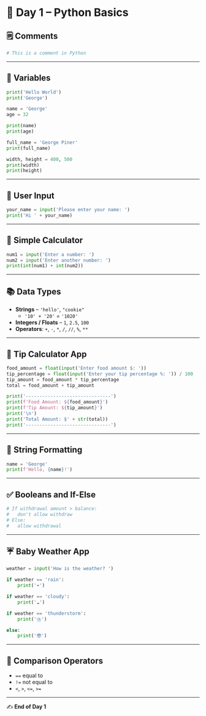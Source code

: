 # 🐍 Day 1 – Python Basics

## 🗒️ Comments

```python
# This is a comment in Python
```

---

## 🧮 Variables

```python
print('Hello World')
print('George')

name = 'George'
age = 32

print(name)
print(age)

full_name = 'George Piner'
print(full_name)

width, height = 400, 500
print(width)
print(height)
```

---

## 👤 User Input

```python
your_name = input('Please enter your name: ')
print('Hi ' + your_name)
```

---

## 🔢 Simple Calculator

```python
num1 = input('Enter a number: ')
num2 = input('Enter another number: ')
print(int(num1) + int(num2))
```

---

## 📚 Data Types

- **Strings** – `'hello'`, `"cookie"`  
  - `'10' + '20'` = `'1020'`
- **Integers / Floats** – `1`, `2.5`, `100`
- **Operators**: `+`, `-`, `*`, `/`, `//`, `%`, `**`

---

## 💸 Tip Calculator App

```python
food_amount = float(input('Enter food amount $: '))
tip_percentage = float(input('Enter your tip percentage %: ')) / 100
tip_amount = food_amount * tip_percentage
total = food_amount + tip_amount

print('-------------------------------')
print(f'Food Amount: ${food_amount}')
print(f'Tip Amount: ${tip_amount}')
print('\n')
print('Total Amount: $' + str(total))
print('-------------------------------')
```

---

## 🔡 String Formatting

```python
name = 'George'
print(f'Hello, {name}!')
```

---

## ✅ Booleans and If-Else

```python
# If withdrawal amount > balance:
#   don't allow withdraw
# Else:
#   allow withdrawal
```

---

## ☔ Baby Weather App

```python
weather = input('How is the weather? ')

if weather == 'rain':
    print('☔')

if weather == 'cloudy':
    print('☁️')

if weather == 'thunderstorm':
    print('⛈️')

else:
    print('😎')
```

---

## 🔁 Comparison Operators

- `==` equal to  
- `!=` not equal to  
- `<`, `>`, `<=`, `>=`

---

✍️ **End of Day 1**